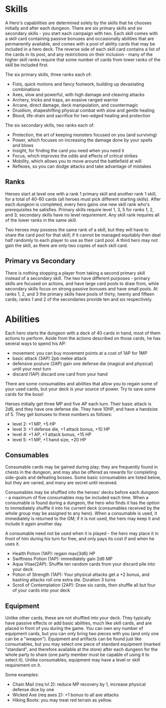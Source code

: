 # Skills

A Hero's capabilities are determined solely by the skills that he chooses initially
and after each dungeon. There are six primary skills and six secondary skills - you start
each campaign with two. Each skill comes with a skill card containing passive
bonuses and occasionally abilities that are permanently available, and comes with a pool
of ability cards that may be included in a hero deck. The reverse side of each skill card
contains a list of the cards in its pool, and any restrictions on their inclusion - many
of the higher skill ranks require that some number of cards from lower ranks of the skill
be included first.

The six primary skills, three ranks each of:

- Fists, quick motions and fancy footwork, building up devastating combinations
- Axes, slow and powerful, with high damage and cleaving attacks
- Archery, tricks and traps, an evasive ranged warrior
- Arcane, direct damage, deck manipulation, and countermagic
- Druidism, shapeshifting physical combat with slow and gentle healing
- Blood, life-drain and sacrifice for two-edged healing and protection

The six secondary skills, two ranks each of:

- Protection, the art of keeping monsters focused on you (and surviving)
- Power, which focuses on increasing the damage done by your spells and blows
- Insight, for finding the card you need when you need it
- Focus, which improves the odds and effects of critical strikes
- Mobility, which allows you to move around the battlefield at will
- Reflexes, so you can dodge attacks and take advantage of mistakes

## Ranks

Heroes start at level one with a rank 1 primary skill and another rank 1 skill,
for a total of 40-60 cards (all heroes must pick different starting skills). After each
dungeon is completed, every hero gains one new skill rank who's prerequisites he
satisfies. Primary skills require level 1, 3, 5 for ranks 1, 2, and 3; secondary skills
have no level requirement. Any skill rank requires all of the lower ranks in the same skill.

Two heroes *may* possess the same rank of a skill, but they will have to share the card
pool for that skill; if it cannot be managed equitably then deal half randomly to each player
to use as their card pool. A third hero may not gain the skill, as there are only two copies
of each skill card.

## Primary vs Secondary

There is nothing stopping a player from taking a second primary skill instead of a secondary
skill. The two have different purposes - primary skills are focused on actions, and have large
card pools to draw from, while secondary skills focus on strong passive bonuses and have small
pools. At ranks 1, 2, and 3 the primary skills have pools of thirty, twenty and fifteen cards;
ranks 1 and 2 of the secondaries provide ten and six respectively.

# Abilities

Each hero starts the dungeon with a deck of 40 cards in hand, most of them actions to perform.
Aside from the actions described on those cards, he has several ways to spend his AP:

- movement: you can buy movement points at a cost of 1AP for 1MP
- basic attack (3AP) 2pb melee attack
- defensive posture (2AP) gain one defense die (magical and physical) until your next turn
- discard (1AP) discard one card from your hand

There are some consumables and abilities that allow you to regain some of your used cards,
but your deck is your source of power. Try to save some cards for the boss!

Heroes initially get three MP and five AP each turn. Their basic attack is 2d6, and they have
one defense die. They have 10HP, and have a handsize of 5. They get bonuses to these numbers
as follows:

- level 2: +1 MP, +5 HP
- level 3: +1 defense die, +1 attack bonus, +10 HP
- level 4: +1 AP, +1 attack bonus, +15 HP
- level 5: +1 MP, +1 hand size, +20 HP

## Consumables

Consumable cards may be gained during play; they are frequently found in chests in the dungeon,
and may also be offered as rewards for completing side-goals and defeating bosses. Some basic
consumables are listed below, but they are varied, and many are secret until received.

Consumables may be shuffled into the heroes' decks before each dungeon - a maximum of five consumables
may be included each time. When a consumable is found during a dungeon, the hero who finds it has
the *option* to immediately shuffle it into his current deck (consumables received by the whole group
may be assigned to any hero). When a consumable is used, it immediately is returned to the GM; if it
is not used, the hero may keep it and include it again another day.

A consumable need not be used when it is played - the hero may place it in front of him during his
turn for free, and only pays its cost if and when he uses it.

- Health Potion (1AP): regain max(3d6) HP
- Swiftness Potion (1AP): immediately gain 2d6 MP
- Aqua Vitae(2AP): Shuffle ten random cards from your discard pile into your deck
- Potion of Strength (1AP): Your physical attacks get a +2 bonus, and bashing attacks roll one
  extra die. Duration 3 turns
- Scroll of Contemplation (2AP): Draw six cards, then shuffle all but four of your cards into your deck

## Equipment

Unlike other cards, these are not shuffled into your deck. They typically have passive effects or
add basic abilities, much like skill cards, and are placed in front of you during the game. You can
own any number of equipment cards, but you can only bring two pieces with you (and only one can be
a "weapon"). Equipment and artifacts can be found just like consumables, but you may select one
piece of standard equipment (marked "standard", and therefore available at the store) after each
dungeon for the whole party to share (one party member must be capable of using it to select it).
Unlike consumables, equipment may have a level or skill requirement on it.


Some examples:

- Chain Mail (req lvl 2): reduce MP recovery by 1, increase physical defense dice by one
- Wicked Axe (req axes 2): +1 bonus to all axe attacks
- Hiking Boots: you may treat red terrain as yellow.
